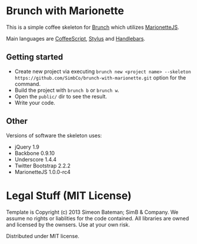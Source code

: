# Brunch with Marionette
This is a simple coffee skeleton for [Brunch](http://brunch.io/) which utilizes [MarionetteJS](http://marionettejs.com/).

Main languages are [CoffeeScript](http://coffeescript.org/),
[Stylus](http://learnboost.github.com/stylus/) and
[Handlebars](http://handlebarsjs.com/).

## Getting started
* Create new project via executing `brunch new <project name> --skeleton https://github.com/SimbCo/brunch-with-marionette.git` option for the command.
* Build the project with `brunch b` or `brunch w`.
* Open the `public/` dir to see the result.
* Write your code.

## Other
Versions of software the skeleton uses:

* jQuery 1.9
* Backbone 0.9.10
* Underscore 1.4.4
* Twitter Bootstrap 2.2.2
* MarionetteJS 1.0.0-rc4

# Legal Stuff (MIT License)
Template is Copyright (c) 2013 Simeon Bateman; SimB & Company.  We assume no rights or liablities for the code contained.  All libraries are owned and licensed by the ownsers.  Use at your own risk.

Distributed under MIT license.